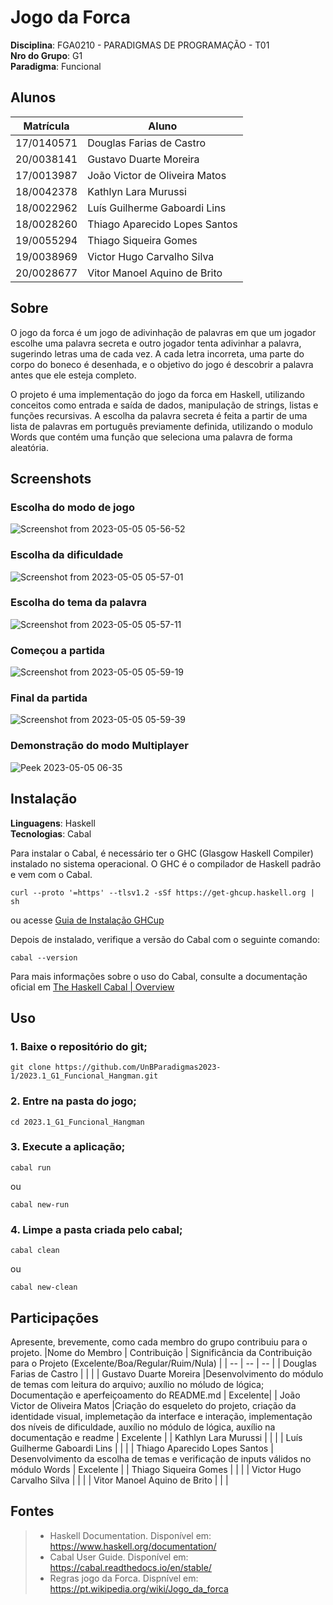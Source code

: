 # Jogo da Forca

**Disciplina**: FGA0210 - PARADIGMAS DE PROGRAMAÇÃO - T01 <br>
**Nro do Grupo**: G1<br>
**Paradigma**: Funcional<br>

## Alunos
|Matrícula | Aluno |
| -- | -- |
| 17/0140571  |  Douglas Farias de Castro      |
| 20/0038141  |  Gustavo Duarte Moreira        |
| 17/0013987  |  João Victor de Oliveira Matos |
| 18/0042378  |  Kathlyn Lara Murussi          |
| 18/0022962  |  Luís Guilherme Gaboardi Lins  |
| 18/0028260  |  Thiago Aparecido Lopes Santos |
| 19/0055294  |  Thiago Siqueira Gomes         |
| 19/0038969  |  Victor Hugo Carvalho Silva    |
| 20/0028677  |  Vitor Manoel Aquino de Brito  |

## Sobre
O jogo da forca é um jogo de adivinhação de palavras em que um jogador escolhe uma palavra secreta e outro jogador tenta adivinhar a palavra, sugerindo letras uma de cada vez. A cada letra incorreta, uma parte do corpo do boneco é desenhada, e o objetivo do jogo é descobrir a palavra antes que ele esteja completo.

O projeto é uma implementação do jogo da forca em Haskell, utilizando conceitos como entrada e saída de dados, manipulação de strings, listas e funções recursivas. A escolha da palavra secreta é feita a partir de uma lista de palavras em português previamente definida, utilizando o modulo Words que contém uma função que seleciona uma palavra de forma aleatória.

## Screenshots
### Escolha do modo de jogo
![Screenshot from 2023-05-05 05-56-52](https://user-images.githubusercontent.com/69691521/236421181-8c20954a-602f-4336-9960-94f43e694388.png)
### Escolha da dificuldade
![Screenshot from 2023-05-05 05-57-01](https://user-images.githubusercontent.com/69691521/236421208-9d4371cb-bd5e-436e-9eb3-402ab9114cc4.png)
### Escolha do tema da palavra
![Screenshot from 2023-05-05 05-57-11](https://user-images.githubusercontent.com/69691521/236421216-cf557f6a-dd67-4cb6-afbd-ca7b4399285b.png)
### Começou a partida
![Screenshot from 2023-05-05 05-59-19](https://user-images.githubusercontent.com/69691521/236421227-df1708ba-2eea-4e7e-bbd6-3e2ab40fe459.png)
### Final da partida
![Screenshot from 2023-05-05 05-59-39](https://user-images.githubusercontent.com/69691521/236421236-efef4390-6be9-414f-ab72-2628631e250e.png)
### Demonstração do modo Multiplayer
![Peek 2023-05-05 06-35](https://user-images.githubusercontent.com/69691521/236424539-082695b0-08cc-4528-9909-c3fb5ad33e53.gif)

## Instalação
**Linguagens**: Haskell<br>
**Tecnologias**: Cabal<br>

Para instalar o Cabal, é necessário ter o GHC (Glasgow Haskell Compiler) instalado no sistema operacional. O GHC é o compilador de Haskell padrão e vem com o Cabal.

```
curl --proto '=https' --tlsv1.2 -sSf https://get-ghcup.haskell.org | sh
```
ou acesse [Guia de Instalação GHCup](https://www.haskell.org/ghcup)

Depois de instalado, verifique a versão do Cabal com o seguinte comando:

```
cabal --version
```
Para mais informações sobre o uso do Cabal, consulte a documentação oficial em [The Haskell Cabal | Overview](https://www.haskell.org/cabal/)

## Uso

### 1. Baixe o repositório do git;
```
git clone https://github.com/UnBParadigmas2023-1/2023.1_G1_Funcional_Hangman.git
```

### 2. Entre na pasta do jogo;
```
cd 2023.1_G1_Funcional_Hangman
```

### 3. Execute a aplicação;
```
cabal run
```
ou
```
cabal new-run
```
### 4. Limpe a pasta criada pelo cabal;
```
cabal clean
```
ou
```
cabal new-clean
```

## Participações
Apresente, brevemente, como cada membro do grupo contribuiu para o projeto.
|Nome do Membro | Contribuição | Significância da Contribuição para o Projeto (Excelente/Boa/Regular/Ruim/Nula) |
| -- | -- | -- |
|  Douglas Farias de Castro      | | |
|  Gustavo Duarte Moreira        |Desenvolvimento do módulo de temas com leitura do arquivo; auxílio no móludo de lógica; Documentação e aperfeiçoamento do README.md | Excelente|
|  João Victor de Oliveira Matos |Criação do esqueleto do projeto, criação da identidade visual, implemetação da interface e interação, implementação dos níveis de dificuldade, auxílio no módulo de lógica, auxílio na documentação e readme | Excelente |
|  Kathlyn Lara Murussi          | | |
|  Luís Guilherme Gaboardi Lins  | | |
|  Thiago Aparecido Lopes Santos | Desenvolvimento da escolha de temas e verificação de inputs válidos no módulo Words | Excelente |
|  Thiago Siqueira Gomes         | | |
|  Victor Hugo Carvalho Silva    | | |
|  Vitor Manoel Aquino de Brito  | | |

## Fontes
> - Haskell Documentation. Disponível em: https://www.haskell.org/documentation/
> - Cabal User Guide. Disponível em: https://cabal.readthedocs.io/en/stable/
> - Regras jogo da Forca. Dispnível em: https://pt.wikipedia.org/wiki/Jogo_da_forca

